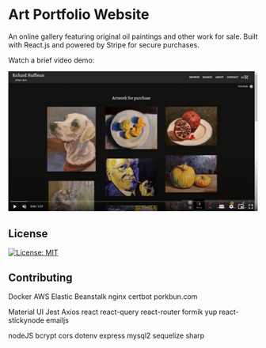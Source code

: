 # Art Portfolio Website
An online gallery featuring original oil paintings and other work for sale. Built with React.js and powered by Stripe for secure purchases.

Watch a brief video demo:

[![Watch the video](./client/src/assets/thumbnail.png)](https://drive.google.com/file/d/1kYkIfwzzWknv6RLEsQKCg5BbcpUUrys7/view)

## License

[![License: MIT](https://img.shields.io/badge/License-MIT-yellow.svg)](https://opensource.org/licenses/MIT)

## Contributing


Docker
AWS Elastic Beanstalk
nginx
certbot
porkbun.com

Material UI
Jest
Axios
react
react-query
react-router
formik
yup
react-stickynode
emailjs

nodeJS
bcrypt
cors
dotenv
express
mysql2
sequelize
sharp
